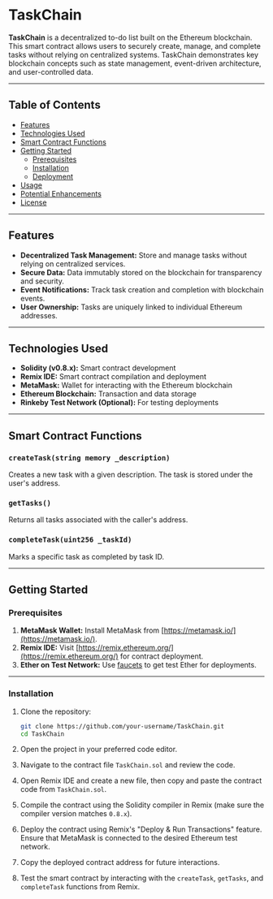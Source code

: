 # TaskChain  

**TaskChain** is a decentralized to-do list built on the Ethereum blockchain. This smart contract allows users to securely create, manage, and complete tasks without relying on centralized systems. TaskChain demonstrates key blockchain concepts such as state management, event-driven architecture, and user-controlled data.

---

## Table of Contents  
- [Features](#features)  
- [Technologies Used](#technologies-used)  
- [Smart Contract Functions](#smart-contract-functions)  
- [Getting Started](#getting-started)  
  - [Prerequisites](#prerequisites)  
  - [Installation](#installation)  
  - [Deployment](#deployment)  
- [Usage](#usage)  
- [Potential Enhancements](#potential-enhancements)  
- [License](#license)

---

## Features
- **Decentralized Task Management:** Store and manage tasks without relying on centralized services.  
- **Secure Data:** Data immutably stored on the blockchain for transparency and security.  
- **Event Notifications:** Track task creation and completion with blockchain events.  
- **User Ownership:** Tasks are uniquely linked to individual Ethereum addresses.

---

## Technologies Used
- **Solidity (v0.8.x):** Smart contract development  
- **Remix IDE:** Smart contract compilation and deployment  
- **MetaMask:** Wallet for interacting with the Ethereum blockchain  
- **Ethereum Blockchain:** Transaction and data storage  
- **Rinkeby Test Network (Optional):** For testing deployments  

---

## Smart Contract Functions
### `createTask(string memory _description)`
Creates a new task with a given description. The task is stored under the user's address.  

### `getTasks()`
Returns all tasks associated with the caller's address.

### `completeTask(uint256 _taskId)`
Marks a specific task as completed by task ID.

---

## Getting Started

### Prerequisites
1. **MetaMask Wallet:** Install MetaMask from [https://metamask.io/](https://metamask.io/).  
2. **Remix IDE:** Visit [https://remix.ethereum.org/](https://remix.ethereum.org/) for contract deployment.  
3. **Ether on Test Network:** Use [faucets](https://faucet.rinkeby.io/) to get test Ether for deployments.

---

### Installation
1. Clone the repository:
   ```bash
   git clone https://github.com/your-username/TaskChain.git
   cd TaskChain
   
2. Open the project in your preferred code editor.

3. Navigate to the contract file `TaskChain.sol` and review the code.

4. Open Remix IDE and create a new file, then copy and paste the contract code from `TaskChain.sol`.

5. Compile the contract using the Solidity compiler in Remix (make sure the compiler version matches `0.8.x`).

6. Deploy the contract using Remix's "Deploy & Run Transactions" feature. Ensure that MetaMask is connected to the desired Ethereum test network.

7. Copy the deployed contract address for future interactions.

8. Test the smart contract by interacting with the `createTask`, `getTasks`, and `completeTask` functions from Remix.
